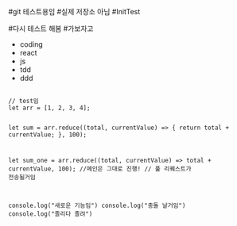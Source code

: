 #git 테스트용임
#실제 저장소 아님
#InitTest

#다시 테스트 해봄
#가보자고

- coding
- react
- js
- tdd
- ddd

<code>
// test임
let arr = [1, 2, 3, 4]; 

let sum = arr.reduce((total, currentValue) => { 
  return total + currentValue; 
}, 100);

let sum_one = arr.reduce((total, currentValue) => total + currentValue, 100);
//메인은 그대로 진행!
// 풀 리퀘스트가 전송될거임

console.log("새로운 기능임")
console.log("충돌 날거임")
console.log("졸리다 졸려")
</code>